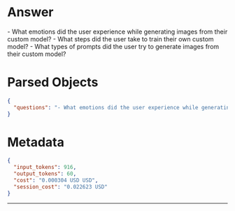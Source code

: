 # Answer

<questions>
- What emotions did the user experience while generating images from their custom model?
- What steps did the user take to train their own custom model?
- What types of prompts did the user try to generate images from their custom model?
</questions>

# Parsed Objects

```json
{
  "questions": "- What emotions did the user experience while generating images from their custom model?\n- What steps did the user take to train their own custom model?\n- What types of prompts did the user try to generate images from their custom model?"
}
```

# Metadata

```json
{
  "input_tokens": 916,
  "output_tokens": 60,
  "cost": "0.000304 USD USD",
  "session_cost": "0.022623 USD"
}
```

-----
